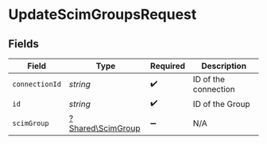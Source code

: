 # UpdateScimGroupsRequest


## Fields

| Field                                                 | Type                                                  | Required                                              | Description                                           |
| ----------------------------------------------------- | ----------------------------------------------------- | ----------------------------------------------------- | ----------------------------------------------------- |
| `connectionId`                                        | *string*                                              | :heavy_check_mark:                                    | ID of the connection                                  |
| `id`                                                  | *string*                                              | :heavy_check_mark:                                    | ID of the Group                                       |
| `scimGroup`                                           | [?Shared\ScimGroup](../../Models/Shared/ScimGroup.md) | :heavy_minus_sign:                                    | N/A                                                   |